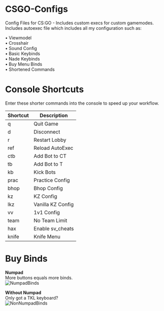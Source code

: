 # CSGO-Configs
Config Files for CS:GO - Includes custom execs for custom gamemodes.<br/>
Includes autoexec file which includes all my configuration such as:

  • Viewmodel          
  • Crosshair          
  • Sound Config       
  • Basic Keybinds     
  • Nade Keybinds      
  • Buy Menu Binds    
  • Shortened Commands

# Console Shortcuts
Enter these shorter commands into the console to speed up your workflow.

|Shortcut      |Description        |
| ------------ | ------------------ |
| q            | Quit Game          |
| d            | Disconnect         |
| r            | Restart Lobby      |
| ref          | Reload AutoExec    |
| ctb          | Add Bot to CT      |
| tb           | Add Bot to T       |
| kb           | Kick Bots          |
| prac         | Practice Config    |
| bhop         | Bhop Config        |
| kz           | KZ Config          |
| lkz          | Vanilla KZ Config  |
| vv           | 1v1 Config         |
| team         | No Team Limit      |
| hax          | Enable sv_cheats   |
| knife        | Knife Menu         |


# Buy Binds
**Numpad**<br/>
More buttons equals more binds.<br/>
![NumpadBinds](https://raw.githubusercontent.com/PINPAL/CSGO-Autoexec/master/readme/Binds.png)

**Without Numpad**<br/>
Only got a TKL keyboard?<br/>
![NonNumpadBinds](https://raw.githubusercontent.com/PINPAL/CSGO-Autoexec/master/readme/Binds-Numless.png)
